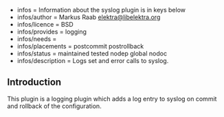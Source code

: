 - infos = Information about the syslog plugin is in keys below
- infos/author = Markus Raab <elektra@libelektra.org>
- infos/licence = BSD
- infos/provides = logging
- infos/needs =
- infos/placements = postcommit postrollback
- infos/status = maintained tested nodep global nodoc
- infos/description = Logs set and error calls to syslog.

## Introduction ##

This plugin is a logging plugin which adds a log entry to syslog on
commit and rollback of the configuration.

